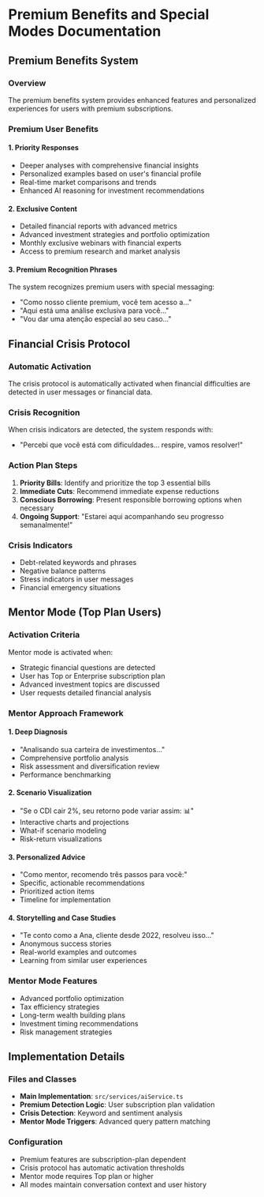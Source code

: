 # Premium Benefits and Special Modes Documentation

## Premium Benefits System

### Overview
The premium benefits system provides enhanced features and personalized experiences for users with premium subscriptions.

### Premium User Benefits

#### 1. Priority Responses
- Deeper analyses with comprehensive financial insights
- Personalized examples based on user's financial profile
- Real-time market comparisons and trends
- Enhanced AI reasoning for investment recommendations

#### 2. Exclusive Content
- Detailed financial reports with advanced metrics
- Advanced investment strategies and portfolio optimization
- Monthly exclusive webinars with financial experts
- Access to premium research and market analysis

#### 3. Premium Recognition Phrases
The system recognizes premium users with special messaging:
- "Como nosso cliente premium, você tem acesso a..."
- "Aqui está uma análise exclusiva para você..."
- "Vou dar uma atenção especial ao seu caso..."

## Financial Crisis Protocol

### Automatic Activation
The crisis protocol is automatically activated when financial difficulties are detected in user messages or financial data.

### Crisis Recognition
When crisis indicators are detected, the system responds with:
- "Percebi que você está com dificuldades... respire, vamos resolver!"

### Action Plan Steps
1. **Priority Bills**: Identify and prioritize the top 3 essential bills
2. **Immediate Cuts**: Recommend immediate expense reductions
3. **Conscious Borrowing**: Present responsible borrowing options when necessary
4. **Ongoing Support**: "Estarei aqui acompanhando seu progresso semanalmente!"

### Crisis Indicators
- Debt-related keywords and phrases
- Negative balance patterns
- Stress indicators in user messages
- Financial emergency situations

## Mentor Mode (Top Plan Users)

### Activation Criteria
Mentor mode is activated when:
- Strategic financial questions are detected
- User has Top or Enterprise subscription plan
- Advanced investment topics are discussed
- User requests detailed financial analysis

### Mentor Approach Framework

#### 1. Deep Diagnosis
- "Analisando sua carteira de investimentos..."
- Comprehensive portfolio analysis
- Risk assessment and diversification review
- Performance benchmarking

#### 2. Scenario Visualization
- "Se o CDI cair 2%, seu retorno pode variar assim: 📊"
- Interactive charts and projections
- What-if scenario modeling
- Risk-return visualizations

#### 3. Personalized Advice
- "Como mentor, recomendo três passos para você:"
- Specific, actionable recommendations
- Prioritized action items
- Timeline for implementation

#### 4. Storytelling and Case Studies
- "Te conto como a Ana, cliente desde 2022, resolveu isso..."
- Anonymous success stories
- Real-world examples and outcomes
- Learning from similar user experiences

### Mentor Mode Features
- Advanced portfolio optimization
- Tax efficiency strategies
- Long-term wealth building plans
- Investment timing recommendations
- Risk management strategies

## Implementation Details

### Files and Classes
- **Main Implementation**: `src/services/aiService.ts`
- **Premium Detection Logic**: User subscription plan validation
- **Crisis Detection**: Keyword and sentiment analysis
- **Mentor Mode Triggers**: Advanced query pattern matching

### Configuration
- Premium features are subscription-plan dependent
- Crisis protocol has automatic activation thresholds
- Mentor mode requires Top plan or higher
- All modes maintain conversation context and user history

